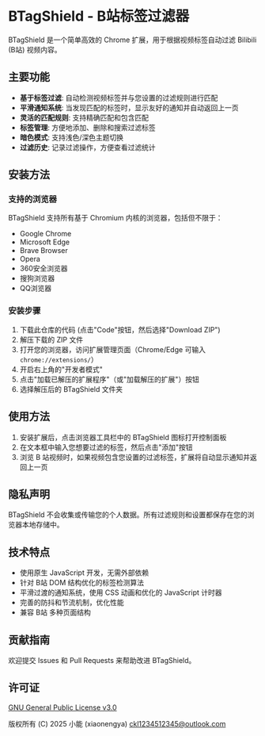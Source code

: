 # BTagShield - B站标签过滤器

BTagShield 是一个简单高效的 Chrome 扩展，用于根据视频标签自动过滤 Bilibili (B站) 视频内容。

## 主要功能

- **基于标签过滤**: 自动检测视频标签并与您设置的过滤规则进行匹配
- **平滑通知系统**: 当发现匹配的标签时，显示友好的通知并自动返回上一页
- **灵活的匹配规则**: 支持精确匹配和包含匹配
- **标签管理**: 方便地添加、删除和搜索过滤标签
- **暗色模式**: 支持浅色/深色主题切换
- **过滤历史**: 记录过滤操作，方便查看过滤统计

## 安装方法

### 支持的浏览器

BTagShield 支持所有基于 Chromium 内核的浏览器，包括但不限于：
- Google Chrome
- Microsoft Edge
- Brave Browser
- Opera
- 360安全浏览器
- 搜狗浏览器
- QQ浏览器

### 安装步骤

1. 下载此仓库的代码 (点击"Code"按钮，然后选择"Download ZIP")
2. 解压下载的 ZIP 文件
3. 打开您的浏览器，访问扩展管理页面（Chrome/Edge 可输入 `chrome://extensions/`）
4. 开启右上角的"开发者模式"
5. 点击"加载已解压的扩展程序"（或"加载解压的扩展"）按钮
6. 选择解压后的 BTagShield 文件夹

## 使用方法

1. 安装扩展后，点击浏览器工具栏中的 BTagShield 图标打开控制面板
2. 在文本框中输入您想要过滤的标签，然后点击"添加"按钮
3. 浏览 B 站视频时，如果视频包含您设置的过滤标签，扩展将自动显示通知并返回上一页

## 隐私声明

BTagShield 不会收集或传输您的个人数据。所有过滤规则和设置都保存在您的浏览器本地存储中。

## 技术特点

- 使用原生 JavaScript 开发，无需外部依赖
- 针对 B站 DOM 结构优化的标签检测算法
- 平滑过渡的通知系统，使用 CSS 动画和优化的 JavaScript 计时器
- 完善的防抖和节流机制，优化性能
- 兼容 B站 多种页面结构

## 贡献指南

欢迎提交 Issues 和 Pull Requests 来帮助改进 BTagShield。

## 许可证

[GNU General Public License v3.0](LICENSE)

版权所有 (C) 2025 小能 (xiaonengya) <ckl1234512345@outlook.com>
